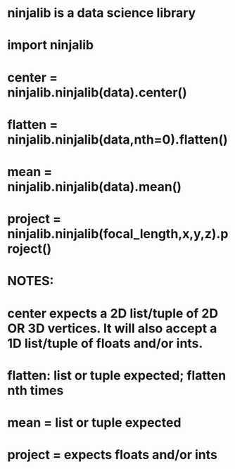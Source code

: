 ﻿# ninjalib is a data science library
# 
# import ninjalib
# center = ninjalib.ninjalib(data).center()
# flatten = ninjalib.ninjalib(data,nth=0).flatten()
# mean = ninjalib.ninjalib(data).mean()
# project = ninjalib.ninjalib(focal_length,x,y,z).project()
# 
# NOTES:
# center expects a 2D list/tuple of 2D OR 3D vertices. It will also accept a 1D list/tuple of floats and/or ints.
# flatten: list or tuple expected; flatten nth times
# mean = list or tuple expected
# project = expects floats and/or ints
